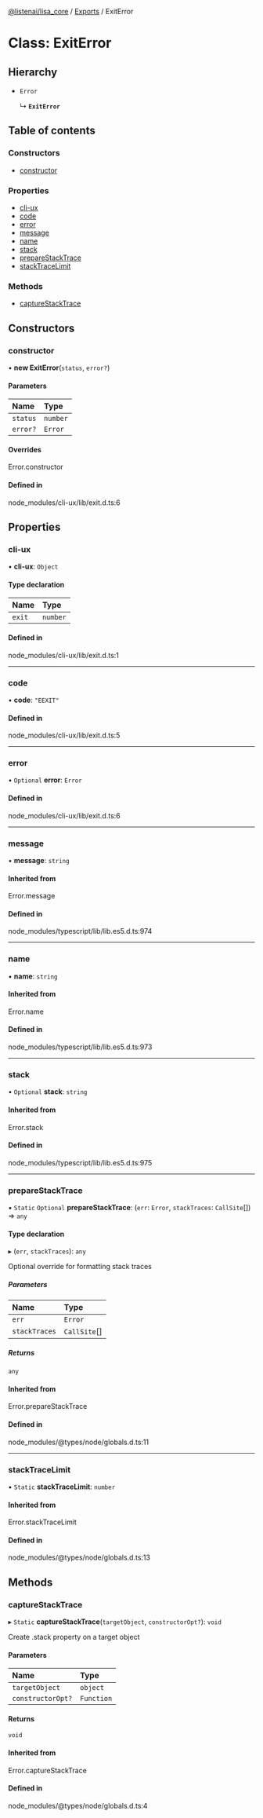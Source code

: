 [@listenai/lisa_core](../README.md) / [Exports](../modules.md) / ExitError

# Class: ExitError

## Hierarchy

- `Error`

  ↳ **`ExitError`**

## Table of contents

### Constructors

- [constructor](exiterror.md#constructor)

### Properties

- [cli-ux](exiterror.md#cli-ux)
- [code](exiterror.md#code)
- [error](exiterror.md#error)
- [message](exiterror.md#message)
- [name](exiterror.md#name)
- [stack](exiterror.md#stack)
- [prepareStackTrace](exiterror.md#preparestacktrace)
- [stackTraceLimit](exiterror.md#stacktracelimit)

### Methods

- [captureStackTrace](exiterror.md#capturestacktrace)

## Constructors

### constructor

• **new ExitError**(`status`, `error?`)

#### Parameters

| Name | Type |
| :------ | :------ |
| `status` | `number` |
| `error?` | `Error` |

#### Overrides

Error.constructor

#### Defined in

node_modules/cli-ux/lib/exit.d.ts:6

## Properties

### cli-ux

• **cli-ux**: `Object`

#### Type declaration

| Name | Type |
| :------ | :------ |
| `exit` | `number` |

#### Defined in

node_modules/cli-ux/lib/exit.d.ts:1

___

### code

• **code**: ``"EEXIT"``

#### Defined in

node_modules/cli-ux/lib/exit.d.ts:5

___

### error

• `Optional` **error**: `Error`

#### Defined in

node_modules/cli-ux/lib/exit.d.ts:6

___

### message

• **message**: `string`

#### Inherited from

Error.message

#### Defined in

node_modules/typescript/lib/lib.es5.d.ts:974

___

### name

• **name**: `string`

#### Inherited from

Error.name

#### Defined in

node_modules/typescript/lib/lib.es5.d.ts:973

___

### stack

• `Optional` **stack**: `string`

#### Inherited from

Error.stack

#### Defined in

node_modules/typescript/lib/lib.es5.d.ts:975

___

### prepareStackTrace

▪ `Static` `Optional` **prepareStackTrace**: (`err`: `Error`, `stackTraces`: `CallSite`[]) => `any`

#### Type declaration

▸ (`err`, `stackTraces`): `any`

Optional override for formatting stack traces

##### Parameters

| Name | Type |
| :------ | :------ |
| `err` | `Error` |
| `stackTraces` | `CallSite`[] |

##### Returns

`any`

#### Inherited from

Error.prepareStackTrace

#### Defined in

node_modules/@types/node/globals.d.ts:11

___

### stackTraceLimit

▪ `Static` **stackTraceLimit**: `number`

#### Inherited from

Error.stackTraceLimit

#### Defined in

node_modules/@types/node/globals.d.ts:13

## Methods

### captureStackTrace

▸ `Static` **captureStackTrace**(`targetObject`, `constructorOpt?`): `void`

Create .stack property on a target object

#### Parameters

| Name | Type |
| :------ | :------ |
| `targetObject` | `object` |
| `constructorOpt?` | `Function` |

#### Returns

`void`

#### Inherited from

Error.captureStackTrace

#### Defined in

node_modules/@types/node/globals.d.ts:4

